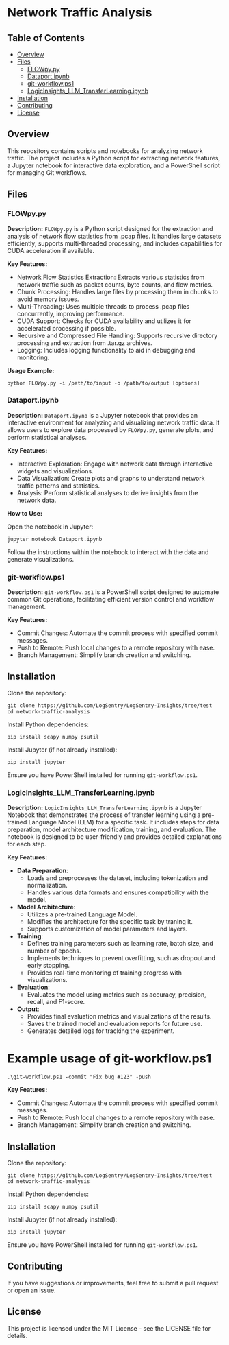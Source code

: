 # Network Traffic Analysis
## Table of Contents

- [Overview](#overview)
- [Files](#files)
    - [FLOWpy.py](#flowpypy)
    - [Dataport.ipynb](#dataportipynb)
    - [git-workflow.ps1](#gitworkflowps1)
    - [LogicInsights_LLM_TransferLearning.ipynb](#logicinsights_llm_transferlearningipynb)
- [Installation](#installation)
- [Contributing](#contributing)
- [License](#license)

## Overview

This repository contains scripts and notebooks for analyzing network traffic. The project includes a Python script for extracting network features, a Jupyter notebook for interactive data exploration, and a PowerShell script for managing Git workflows.

## Files

### FLOWpy.py

**Description:**
`FLOWpy.py` is a Python script designed for the extraction and analysis of network flow statistics from .pcap files. It handles large datasets efficiently, supports multi-threaded processing, and includes capabilities for CUDA acceleration if available.

**Key Features:**

- Network Flow Statistics Extraction: Extracts various statistics from network traffic such as packet counts, byte counts, and flow metrics.
- Chunk Processing: Handles large files by processing them in chunks to avoid memory issues.
- Multi-Threading: Uses multiple threads to process .pcap files concurrently, improving performance.
- CUDA Support: Checks for CUDA availability and utilizes it for accelerated processing if possible.
- Recursive and Compressed File Handling: Supports recursive directory processing and extraction from .tar.gz archives.
- Logging: Includes logging functionality to aid in debugging and monitoring.

**Usage Example:**

```
python FLOWpy.py -i /path/to/input -o /path/to/output [options]
```

### Dataport.ipynb

**Description:**
`Dataport.ipynb` is a Jupyter notebook that provides an interactive environment for analyzing and visualizing network traffic data. It allows users to explore data processed by `FLOWpy.py`, generate plots, and perform statistical analyses.

**Key Features:**

- Interactive Exploration: Engage with network data through interactive widgets and visualizations.
- Data Visualization: Create plots and graphs to understand network traffic patterns and statistics.
- Analysis: Perform statistical analyses to derive insights from the network data.

**How to Use:**

Open the notebook in Jupyter:

```
jupyter notebook Dataport.ipynb
```

Follow the instructions within the notebook to interact with the data and generate visualizations.

### git-workflow.ps1

**Description:**
`git-workflow.ps1` is a PowerShell script designed to automate common Git operations, facilitating efficient version control and workflow management.

**Key Features:**

- Commit Changes: Automate the commit process with specified commit messages.
- Push to Remote: Push local changes to a remote repository with ease.
- Branch Management: Simplify branch creation and switching.

## Installation

Clone the repository:

```
git clone https://github.com/LogSentry/LogSentry-Insights/tree/test
cd network-traffic-analysis
```

Install Python dependencies:

```
pip install scapy numpy psutil
```

Install Jupyter (if not already installed):

```
pip install jupyter
```

Ensure you have PowerShell installed for running `git-workflow.ps1`.

### LogicInsights_LLM_TransferLearning.ipynb

**Description:**
`LogicInsights_LLM_TransferLearning.ipynb` is a Jupyter Notebook that demonstrates the process of transfer learning using a pre-trained Language Model (LLM) for a specific task. It includes steps for data preparation, model architecture modification, training, and evaluation. The notebook is designed to be user-friendly and provides detailed explanations for each step.

**Key Features:**

- **Data Preparation**: 
  - Loads and preprocesses the dataset, including tokenization and normalization.
  - Handles various data formats and ensures compatibility with the model.
- **Model Architecture**: 
  - Utilizes a pre-trained Language Model.
  - Modifies the architecture for the specific task by traning it.
  - Supports customization of model parameters and layers.
- **Training**: 
  - Defines training parameters such as learning rate, batch size, and number of epochs.
  - Implements techniques to prevent overfitting, such as dropout and early stopping.
  - Provides real-time monitoring of training progress with visualizations.
- **Evaluation**: 
  - Evaluates the model using metrics such as accuracy, precision, recall, and F1-score.
- **Output**: 
  - Provides final evaluation metrics and visualizations of the results.
  - Saves the trained model and evaluation reports for future use.
  - Generates detailed logs for tracking the experiment.

# Example usage of git-workflow.ps1
```
.\git-workflow.ps1 -commit "Fix bug #123" -push
```
**Key Features:**

- Commit Changes: Automate the commit process with specified commit messages.
- Push to Remote: Push local changes to a remote repository with ease.
- Branch Management: Simplify branch creation and switching.

## Installation

Clone the repository:

```
git clone https://github.com/LogSentry/LogSentry-Insights/tree/test
cd network-traffic-analysis
```

Install Python dependencies:

```
pip install scapy numpy psutil
```

Install Jupyter (if not already installed):

```
pip install jupyter
```

Ensure you have PowerShell installed for running `git-workflow.ps1`.

## Contributing

If you have suggestions or improvements, feel free to submit a pull request or open an issue.

## License

This project is licensed under the MIT License - see the LICENSE file for details.
